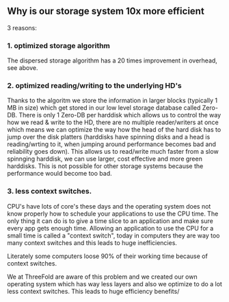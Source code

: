 ## Why is our storage system 10x more efficient

3 reasons:

### 1. optimized storage algorithm

The dispersed storage algorithm has a 20 times improvement in overhead, see above.

### 2. optimized reading/writing to the underlying HD's

Thanks to the algoritm we store the information in larger blocks (typically 1 MB in size) which get stored in our low level storage database called Zero-DB.
There is only 1 Zero-DB per harddisk which allows us to control the way how we read & write to the HD, there are no multiple reader/writers at once which means we can optimize the way how the head of the hard disk has to jump over the disk platters (harddisks have spinning disks and a head is reading/wrting to it, when jumping around performance becomes bad and reliability goes down). This allows us to read/write much faster from a slow spinnging harddisk, we can use larger, cost effective and more green harddisks. This is not possible for other storage systems because the performance would become too bad.

### 3. less context switches.

CPU's have lots of core's these days and the operating system does not know properly how to schedule your applications to use the CPU time.
The only thing it can do is to give a time slice to an application and make sure every app gets enough time. Allowing an application to use the CPU for a small time is called a "context switch", today in computers they are way too many context switches and this leads to huge inefficiencies.

Literately some computers loose 90% of their working time because of context switches.

We at ThreeFold are aware of this problem and we created our own operating system which has way less layers and also we optimize to do a lot less context switches. This leads to huge efficiency benefits/



